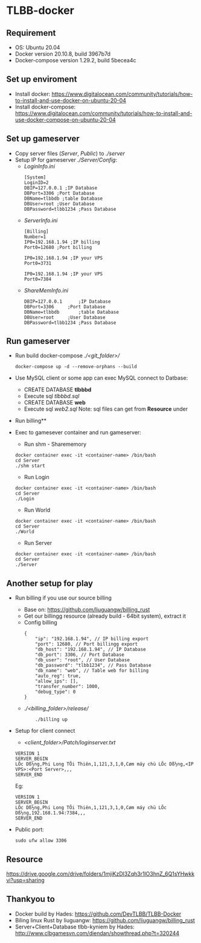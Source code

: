 # TLBB-docker

## Requirement
- OS: Ubuntu 20.04
- Docker version 20.10.8, build 3967b7d
- Docker-compose version 1.29.2, build 5becea4c

## Set up enviroment
- Install docker: https://www.digitalocean.com/community/tutorials/how-to-install-and-use-docker-on-ubuntu-20-04
- Install docker-compose: https://www.digitalocean.com/community/tutorials/how-to-install-and-use-docker-compose-on-ubuntu-20-04

## Set up gameserver
- Copy server files (*Server*, *Public*) to *./server*
- Setup IP for gameserver *./Server/Config*:
    - *LoginInfo.ini*
        ```
        [System]
        LoginID=2
        DBIP=127.0.0.1 ;IP Database
        DBPort=3306 ;Port Database
        DBName=tlbbdb ;table Database
        DBUser=root ;User Database
        DBPassword=tlbb1234 ;Pass Database
        ```
    - *ServerInfo.ini*
        ```
        [Billing]
        Number=1
        IP0=192.168.1.94 ;IP billing
        Port0=12680 ;Port billing
        ```
        ```
        IP0=192.168.1.94 ;IP your VPS
        Port0=3731
        ```
        ```
        IP0=192.168.1.94 ;IP your VPS
        Port0=7384
        ```
    - *ShareMemInfo.ini*
        ```
        DBIP=127.0.0.1		;IP Database
        DBPort=3306		;Port Database
        DBName=tlbbdb		;table Database
        DBUser=root		;User Database
        DBPassword=tlbb1234	;Pass Database
        ```

## Run gameserver
- Run build docker-compose *./<git_folder>/*
    ```
    docker-compose up -d --remove-orphans --build
    ```
- Use MySQL client or some app can exec MySQL connect to Datbase:
    - CREATE DATABASE **tlbbbd**
    - Execute sql *tlbbbd.sql*
    - CREATE DATABASE **web**
    - Execute sql *web2.sql*
    Note: sql files can get from **Resource** under

- Run billing**
- Exec to gamesever container and run gameserver:
    - Run shm - Sharememory
    ```
    docker container exec -it <container-name> /bin/bash
    cd Server
    ./shm start
    ```
    - Run Login
    ```
    docker container exec -it <container-name> /bin/bash
    cd Server
    ./Login
    ```
    - Run World
    ```
    docker container exec -it <container-name> /bin/bash
    cd Server
    ./World
    ```
    - Run Server
    ```
    docker container exec -it <container-name> /bin/bash
    cd Server
    ./Server
    ```

## Another setup for play
- Run billing if you use our source billing
    - Base on: https://github.com/liuguangw/billing_rust
    - Get our billingg resource (already build - 64bit system), extract it
    - Config billing
        ```
        {
            "ip": "192.168.1.94", // IP billing export
            "port": 12680, // Port billingg export
            "db_host": "192.168.1.94", // IP Database
            "db_port": 3306, // Port Database
            "db_user": "root", // User Database
            "db_password": "tlbb1234", // Pass Database
            "db_name": "web", // Table web for billing
            "auto_reg": true,
            "allow_ips": [],
            "transfer_number": 1000,
            "debug_type": 0
        }
        ```
    - *./<billing_folder>/release/*
        ```
            ./billing up
        ```

- Setup for client connect
    - *<client_folder>/Patch/loginserver.txt*
    ```
    VERSION 1
    SERVER_BEGIN
    LÕc Dß½ng,Phi Long TÕi Thiên,1,121,3,1,0,Cøm máy chü LÕc Dß½ng,<IP VPS>:<Port Server>,,,
    SERVER_END
    ```
    Eg:
    ```
    VERSION 1
    SERVER_BEGIN
    LÕc Dß½ng,Phi Long TÕi Thiên,1,121,3,1,0,Cøm máy chü LÕc Dß½ng,192.168.1.94:7384,,,
    SERVER_END
    ```

- Public port:
    ```
    sudo ufw allow 3306
    ```

## Resource
https://drive.google.com/drive/folders/1mjiKzDl3Zqh3r1lO3hnZ_6Q1sYHwkkvi?usp=sharing

## Thankyou to
- Docker build by Hades: https://github.com/DevTLBB/TLBB-Docker
- Biling linux Rust by liuguangw: https://github.com/liuguangw/billing_rust
- Server+Client+Database tlbb-kyniem by Hades: http://www.clbgamesvn.com/diendan/showthread.php?t=320244